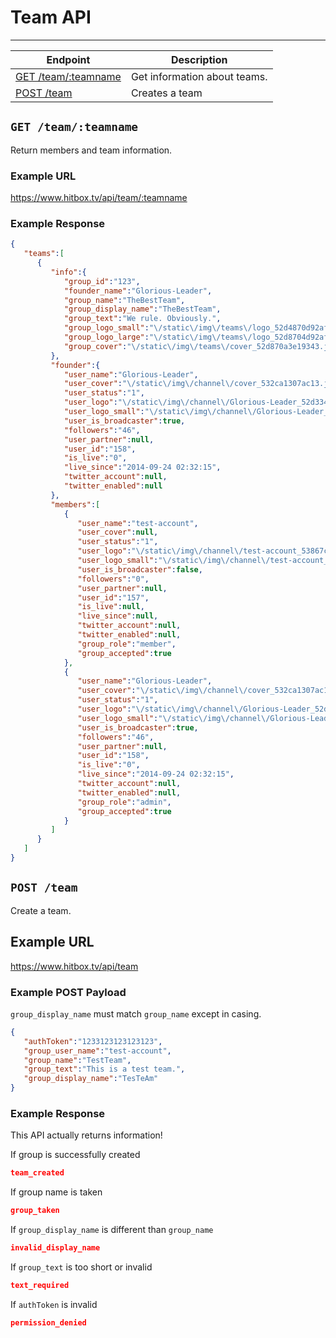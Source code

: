 # Team API
***

| Endpoint | Description |
| ---- | --------------- |
| [GET /team/:teamname](/team.md#get-teamteamname) | Get information about teams. |
| [POST /team](team.md#post-team) | Creates a team |

## `GET /team/:teamname`

Return members and team information.

### Example URL

https://www.hitbox.tv/api/team/:teamname

### Example Response 

```json
{
   "teams":[
      {
         "info":{
            "group_id":"123",
            "founder_name":"Glorious-Leader",
            "group_name":"TheBestTeam",
            "group_display_name":"TheBestTeam",
            "group_text":"We rule. Obviously.",
            "group_logo_small":"\/static\/img\/teams\/logo_52d4870d92afaa_small.jpg",
            "group_logo_large":"\/static\/img\/teams\/logo_52d8704d92afaa_large.jpg",
            "group_cover":"\/static\/img\/teams\/cover_52d870a3e19343.jpg",
         },
         "founder":{
            "user_name":"Glorious-Leader",
            "user_cover":"\/static\/img\/channel\/cover_532ca1307ac13.jpg",
            "user_status":"1",
            "user_logo":"\/static\/img\/channel\/Glorious-Leader_52d334823811d_large.png",
            "user_logo_small":"\/static\/img\/channel\/Glorious-Leader_52d334823811d_small.png",
            "user_is_broadcaster":true,
            "followers":"46",
            "user_partner":null,
            "user_id":"158",
            "is_live":"0",
            "live_since":"2014-09-24 02:32:15",
            "twitter_account":null,
            "twitter_enabled":null
         },
         "members":[
            {
               "user_name":"test-account",
               "user_cover":null,
               "user_status":"1",
               "user_logo":"\/static\/img\/channel\/test-account_53867c57ba993_large.jpg",
               "user_logo_small":"\/static\/img\/channel\/test-account_53867c57ba993_small.jpg",
               "user_is_broadcaster":false,
               "followers":"0",
               "user_partner":null,
               "user_id":"157",
               "is_live":null,
               "live_since":null,
               "twitter_account":null,
               "twitter_enabled":null,
               "group_role":"member",
               "group_accepted":true
            },
            {
               "user_name":"Glorious-Leader",
               "user_cover":"\/static\/img\/channel\/cover_532ca1307ac13.jpg",
               "user_status":"1",
               "user_logo":"\/static\/img\/channel\/Glorious-Leader_52d334823811d_large.png",
               "user_logo_small":"\/static\/img\/channel\/Glorious-Leader_52d334823811d_small.png",
               "user_is_broadcaster":true,
               "followers":"46",
               "user_partner":null,
               "user_id":"158",
               "is_live":"0",
               "live_since":"2014-09-24 02:32:15",
               "twitter_account":null,
               "twitter_enabled":null,
               "group_role":"admin",
               "group_accepted":true
            }
         ]
      }
   ]
}
```

## `POST /team`

Create a team.

## Example URL

https://www.hitbox.tv/api/team

### Example POST Payload

`group_display_name` must match `group_name` except in casing.

```json
{
   "authToken":"1233123123123123",
   "group_user_name":"test-account",
   "group_name":"TestTeam",
   "group_text":"This is a test team.",
   "group_display_name":"TesTeAm"
}
```

### Example Response

This API actually returns information!

If group is successfully created
```json
team_created
```

If group name is taken
```json
group_taken
```

If `group_display_name` is different than `group_name`
```json
invalid_display_name
```

If `group_text` is too short or invalid
```json
text_required
```

If `authToken` is invalid
```json
permission_denied
```
